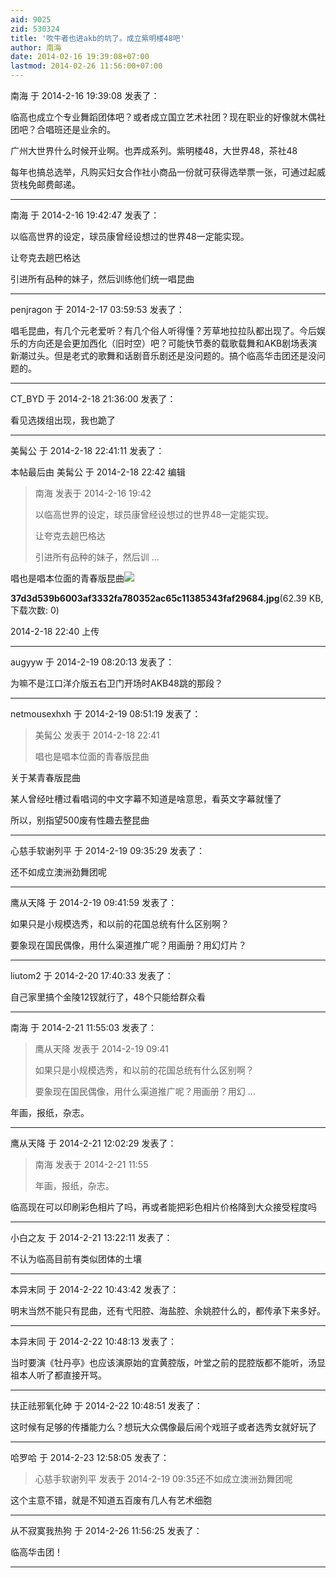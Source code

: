 ```yaml
---
aid: 9025
zid: 530324
title: '吹牛者也进akb的坑了。成立紫明楼48吧'
author: 南海
date: 2014-02-16 19:39:08+07:00
lastmod: 2014-02-26 11:56:00+07:00
---
```


南海 于 2014-2-16 19:39:08 发表了：

临高也成立个专业舞蹈团体吧？或者成立国立艺术社团？现在职业的好像就木偶社团吧？合唱班还是业余的。

广州大世界什么时候开业啊。也弄成系列。紫明楼48，大世界48，茶社48

每年也搞总选举，凡购买妇女合作社小商品一份就可获得选举票一张，可通过起威货栈免邮费邮递。

---------

南海 于 2014-2-16 19:42:47 发表了：

以临高世界的设定，球员康曾经设想过的世界48一定能实现。

让夸克去趟巴格达

引进所有品种的妹子，然后训练他们统一唱昆曲

---------

penjragon 于 2014-2-17 03:59:53 发表了：

唱毛昆曲，有几个元老爱听？有几个俗人听得懂？芳草地拉拉队都出现了。今后娱乐的方向还是会更加西化（旧时空）吧？可能快节奏的载歌载舞和AKB剧场表演新潮过头。但是老式的歌舞和话剧音乐剧还是没问题的。搞个临高华击团还是没问题的。

---------

CT_BYD 于 2014-2-18 21:36:00 发表了：

看见选拨组出现，我也跪了

---------

美髯公 于 2014-2-18 22:41:11 发表了：

本帖最后由 美髯公 于 2014-2-18 22:42 编辑 


> 
> 南海 发表于 2014-2-16 19:42
> 
> 以临高世界的设定，球员康曾经设想过的世界48一定能实现。
> 
> 让夸克去趟巴格达
> 
> 引进所有品种的妹子，然后训 ...



唱也是唱本位面的青春版昆曲![](https://cdn.jsdelivr.net/gh/lzjluzijie/beichao@main/img/224043mpmclv9ciyiizvml.jpg)



**37d3d539b6003af3332fa780352ac65c11385343faf29684.jpg**(62.39 KB, 下载次数: 0)



2014-2-18 22:40 上传

---------

augyyw 于 2014-2-19 08:20:13 发表了：

为嘛不是江口洋介版五右卫门开场时AKB48跳的那段？

---------

netmousexhxh 于 2014-2-19 08:51:19 发表了：

> 美髯公 发表于 2014-2-18 22:41
> 
> 唱也是唱本位面的青春版昆曲



关于某青春版昆曲

某人曾经吐槽过看唱词的中文字幕不知道是啥意思，看英文字幕就懂了

所以，别指望500废有性趣去整昆曲

---------

心慈手软谢列平 于 2014-2-19 09:35:29 发表了：

还不如成立澳洲劲舞团呢

---------

鹰从天降 于 2014-2-19 09:41:59 发表了：

如果只是小规模选秀，和以前的花国总统有什么区别啊？

要象现在国民偶像，用什么渠道推广呢？用画册？用幻灯片？

---------

liutom2 于 2014-2-20 17:40:33 发表了：

自己家里搞个金陵12钗就行了，48个只能给群众看

---------

南海 于 2014-2-21 11:55:03 发表了：

> 鹰从天降 发表于 2014-2-19 09:41
> 
> 如果只是小规模选秀，和以前的花国总统有什么区别啊？
> 
> 要象现在国民偶像，用什么渠道推广呢？用画册？用幻 ...



年画，报纸，杂志。

---------

鹰从天降 于 2014-2-21 12:02:29 发表了：

> 南海 发表于 2014-2-21 11:55
> 
> 年画，报纸，杂志。



临高现在可以印刷彩色相片了吗，再或者能把彩色相片价格降到大众接受程度吗

---------

小白之友 于 2014-2-21 13:22:11 发表了：

不认为临高目前有类似团体的土壤

---------

本异末同 于 2014-2-22 10:43:42 发表了：

明末当然不能只有昆曲，还有弋阳腔、海盐腔、余姚腔什么的，都传承下来多好。

---------

本异末同 于 2014-2-22 10:48:13 发表了：

当时要演《牡丹亭》也应该演原始的宜黄腔版，叶堂之前的昆腔版都不能听，汤显祖本人听了都直接开骂。

---------

扶正祛邪氧化砷 于 2014-2-22 10:48:51 发表了：

这时候有足够的传播能力么？想玩大众偶像最后闹个戏班子或者选秀女就好玩了

---------

哈罗哈 于 2014-2-23 12:58:05 发表了：

> 心慈手软谢列平 发表于 2014-2-19 09:35还不如成立澳洲劲舞团呢



这个主意不错，就是不知道五百废有几人有艺术细胞

---------

从不寂寞我热狗 于 2014-2-26 11:56:25 发表了：

临高华击团！

---------

